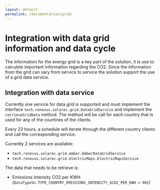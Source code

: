 ```yaml
---
layout: default
permalink: /documentation/grid/
---
```

# Integration with data grid information and data cycle
The information for the energy grid is a key part of the solution, it is use to calculate important information regarding the CO2. Since the information from the grid can vary from service to service the solution support the use of a grid data service.

## Integration with data service
Currently one service for data grid is supported and must implement the interface `tech.renovus.solarec.grid.DataGridService` and implement the `retrieveGridData` method. The method will be call for each country that is used for any of the countries of the clients.

Every 23 hours, a schedule will iterate through the different country clients and call the corresponding service.

Currently 2 services are available:
- `tech.renovus.solarec.grid.ember.EmberDataGridService`
- `tech.renovus.solarec.grid.electricMaps.ElectricMapsService`

The data that needs to be retrieve is:
- Emissions Intensity CO2 per KWH (`DataTypeVo.TYPE_COUNTRY_EMISSIONS_INTENSITY_GCO2_PER_KWH = 901`)